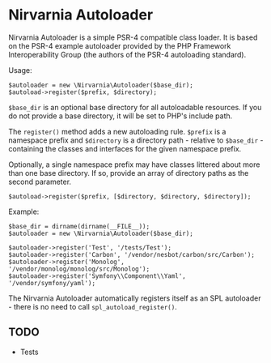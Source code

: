 # Nirvarnia Autoloader

Nirvarnia Autoloader is a simple PSR-4 compatible class loader. It is based on the PSR-4 example autoloader provided by the PHP Framework Interoperability Group (the authors of the PSR-4 autoloading standard).

Usage:

	$autoloader = new \Nirvarnia\Autoloader($base_dir);
    $autoload->register($prefix, $directory);

`$base_dir` is an optional base directory for all autoloadable resources. If you do not provide a base directory, it will be set to PHP's include path.

The `register()` method adds a new autoloading rule. `$prefix` is a namespace prefix and `$directory` is a directory path - relative to `$base_dir` - containing the classes and interfaces for the given namespace prefix.

Optionally, a single namespace prefix may have classes littered about more than one base directory. If so, provide an array of directory paths as the second parameter.

    $autoload->register($prefix, [$directory, $directory, $directory]);

Example:

	$base_dir = dirname(dirname(__FILE__));
    $autoloader = new \Nirvarnia\Autoloader($base_dir);

	$autoloader->register('Test', '/tests/Test');
    $autoloader->register('Carbon', '/vendor/nesbot/carbon/src/Carbon');
	$autoloader->register('Monolog', '/vendor/monolog/monolog/src/Monolog');
	$autoloader->register('Symfony\\Component\\Yaml', '/vendor/symfony/yaml');

The Nirvarnia Autoloader automatically registers itself as an SPL autoloader - there is no need to call `spl_autoload_register()`.

## TODO

- Tests

